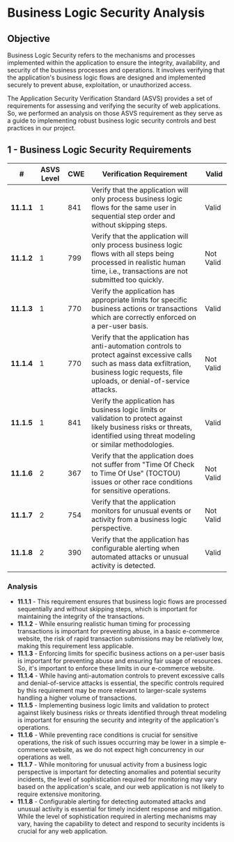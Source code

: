 # Business Logic Security Analysis

## Objective
Business Logic Security refers to the mechanisms and processes implemented within the application to ensure the integrity, availability, and security of the business processes and operations. It involves verifying that the application's business logic flows are designed and implemented securely to prevent abuse, exploitation, or unauthorized access.

The Application Security Verification Standard (ASVS) provides a set of requirements for assessing and verifying the security of web applications. So, we performed an analysis on those ASVS requirement as they serve as a guide to implementing robust business logic security controls and best practices in our project.

## 1 - Business Logic Security Requirements
| #          |  ASVS Level | CWE | Verification Requirement | Valid | 
|------------|---|------------|-------------|-------|
| **11.1.1** |1|841|Verify that the application will only process business logic flows for the same user in sequential step order and without skipping steps.| Valid |
| **11.1.2** |1|799|Verify that the application will only process business logic flows with all steps being processed in realistic human time, i.e., transactions are not submitted too quickly.| Not Valid |
| **11.1.3** |1|770|Verify the application has appropriate limits for specific business actions or transactions which are correctly enforced on a per-user basis.| Valid |
| **11.1.4** |1|770|Verify that the application has anti-automation controls to protect against excessive calls such as mass data exfiltration, business logic requests, file uploads, or denial-of-service attacks.| Not Valid |
| **11.1.5** |1|841|Verify the application has business logic limits or validation to protect against likely business risks or threats, identified using threat modeling or similar methodologies.| Valid |
| **11.1.6** |2|367|Verify that the application does not suffer from "Time Of Check to Time Of Use" (TOCTOU) issues or other race conditions for sensitive operations.| Not Valid |
| **11.1.7** |2|754|Verify that the application monitors for unusual events or activity from a business logic perspective.| Not Valid |
| **11.1.8** |2|390|Verify that the application has configurable alerting when automated attacks or unusual activity is detected.| Valid |

### Analysis
- **11.1.1** - This requirement ensures that business logic flows are processed sequentially and without skipping steps, which is important for maintaining the integrity of the transactions. 
- **11.1.2** - While ensuring realistic human timing for processing transactions is important for preventing abuse, in a basic e-commerce website, the risk of rapid transaction submissions may be relatively low, making this requirement less applicable.
- **11.1.3** - Enforcing limits for specific business actions on a per-user basis is important for preventing abuse and ensuring fair usage of resources. So, it's important to enforce these limits in our e-commerce website.
- **11.1.4** - While having anti-automation controls to prevent excessive calls and denial-of-service attacks is essential, the specific controls required by this requirement may be more relevant to larger-scale systems handling a higher volume of transactions.
- **11.1.5** - Implementing business logic limits and validation to protect against likely business risks or threats identified through threat modeling is important for ensuring the security and integrity of the application's operations.
- **11.1.6** - While preventing race conditions is crucial for sensitive operations, the risk of such issues occurring may be lower in a simple e-commerce website, as we do not expect high concurrency in our operations as well.
- **11.1.7** - While monitoring for unusual activity from a business logic perspective is important for detecting anomalies and potential security incidents, the level of sophistication required for monitoring may vary based on the application's scale, and our web application is not likely to require extensive monitoring.
- **11.1.8** - Configurable alerting for detecting automated attacks and unusual activity is essential for timely incident response and mitigation. While the level of sophistication required in alerting mechanisms may vary, having the capability to detect and respond to security incidents is crucial for any web application.
